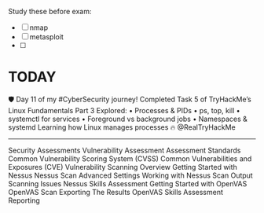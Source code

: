 
Study these before exam:
- [ ] nmap
- [ ] metasploit
- [ ] 


# TODAY

🛡️ Day 11 of my #CyberSecurity journey!
Completed Task 5 of TryHackMe’s Linux Fundamentals Part 3
Explored:
• Processes & PIDs
• ps, top, kill
• systemctl for services
• Foreground vs background jobs
• Namespaces & systemd
Learning how Linux manages processes 🔥
@RealTryHackMe

----
Security Assessments
Vulnerability Assessment
Assessment Standards
Common Vulnerability Scoring System (CVSS)
Common Vulnerabilities and Exposures (CVE)
Vulnerability Scanning Overview
Getting Started with Nessus
Nessus Scan
Advanced Settings
Working with Nessus Scan Output
Scanning Issues
Nessus Skills Assessment
Getting Started with OpenVAS
OpenVAS Scan
Exporting The Results
OpenVAS Skills Assessment
Reporting